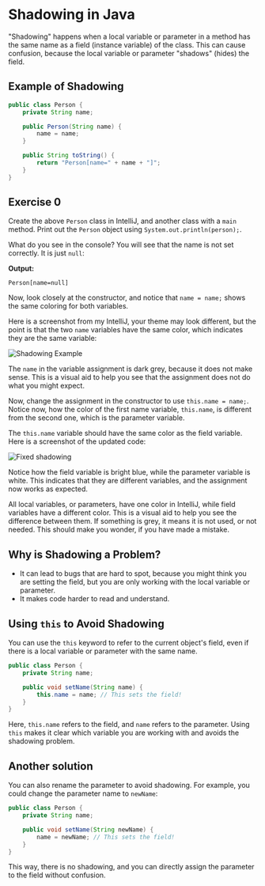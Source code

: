 # Shadowing in Java

"Shadowing" happens when a local variable or parameter in a method has the same name as a field (instance variable) of the class. This can cause confusion, because the local variable or parameter "shadows" (hides) the field.

## Example of Shadowing

```java
public class Person {
    private String name;

    public Person(String name) {
        name = name; 
    }

    public String toString() {
        return "Person[name=" + name + "]";
    }
}
```

## Exercise 0
Create the above `Person` class in IntelliJ, and another class with a `main` method. Print out the `Person` object using `System.out.println(person);`. 


What do you see in the console? You will see that the name is not set correctly. It is just `null`:

**Output:**
```
Person[name=null]
```

Now, look closely at the constructor, and notice that `name = name;` shows the same coloring for both variables.

Here is a screenshot from my IntelliJ, your theme may look different, but the point is that the two `name` variables have the same color, which indicates they are the same variable:

![Shadowing Example](Resources/2025-08-07%2010_28_33-Pro1%20–%20Person.java.png)

The `name` in the variable assignment is dark grey, because it does not make sense. This is a visual aid to help you see that the assignment does not do what you might expect.

Now, change the assignment in the constructor to use `this.name = name;`. Notice now, how the color of the first name variable, `this.name`, is different from the second one, which is the parameter variable. 

The `this.name` variable should have the same color as the field variable. Here is a screenshot of the updated code:

![Fixed shadowing](Resources/2025-08-07%2010_30_43-Pro1%20–%20Person.java.png)

Notice how the field variable is bright blue, while the parameter variable is white. This indicates that they are different variables, and the assignment now works as expected.

All local variables, or parameters, have one color in IntelliJ, while field variables have a different color. This is a visual aid to help you see the difference between them.
If something is grey, it means it is not used, or not needed. This should make you wonder, if you have made a mistake.


## Why is Shadowing a Problem?

- It can lead to bugs that are hard to spot, because you might think you are setting the field, but you are only working with the local variable or parameter.
- It makes code harder to read and understand.

## Using `this` to Avoid Shadowing

You can use the `this` keyword to refer to the current object's field, even if there is a local variable or parameter with the same name.

```java
public class Person {
    private String name;

    public void setName(String name) {
        this.name = name; // This sets the field!
    }
}
```

Here, `this.name` refers to the field, and `name` refers to the parameter. Using `this` makes it clear which variable you are working with and avoids the shadowing problem.

## Another solution
You can also rename the parameter to avoid shadowing. For example, you could change the parameter name to `newName`:

```java
public class Person {
    private String name;

    public void setName(String newName) {
        name = newName; // This sets the field!
    }
}
```

This way, there is no shadowing, and you can directly assign the parameter to the field without confusion.
